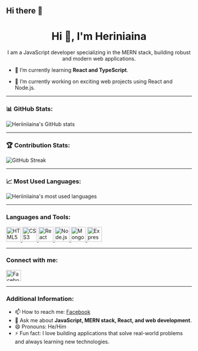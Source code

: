 ## Hi there 👋

<h1 align="center">Hi 👋, I'm Heriniaina</h1>

<p align="center">
  I am a JavaScript developer specializing in the MERN stack, building robust and modern web applications.
</p>

- 🌱 I’m currently learning **React and TypeScript**.

- 🔭 I’m currently working on exciting web projects using React and Node.js.

---

<h3 align="left">📊 GitHub Stats:</h3>

<p align="left">
  <img align="center" src="https://github-readme-stats.vercel.app/api?username=Heriiniiaina&show_icons=true&locale=en" alt="Heriiniiaina's GitHub stats" />
</p>

---

<h3 align="left">🏆 Contribution Stats:</h3>

<p align="left">
  <img align="center" src="https://github-readme-streak-stats.herokuapp.com/?user=Heriiniiaina&" alt="GitHub Streak" />
</p>

---

<h3 align="left">📈 Most Used Languages:</h3>
<p align="left">
  <img align="center" src="https://github-readme-stats.vercel.app/api/top-langs?username=Heriiniiaina&show_icons=true&locale=en&layout=compact" alt="Heriiniiaina's most used languages" />
</p>

---

<h3 align="left">Languages and Tools:</h3>
<p align="left">
  <a href="https://developer.mozilla.org/en-US/docs/Web/HTML" target="_blank">
    <img src="https://cdn.jsdelivr.net/npm/simple-icons@v3/icons/html5.svg" alt="HTML5" width="40" height="40"/>
  </a> 
  <a href="https://developer.mozilla.org/en-US/docs/Web/CSS" target="_blank">
    <img src="https://cdn.jsdelivr.net/npm/simple-icons@v3/icons/css3.svg" alt="CSS3" width="40" height="40"/>
  </a> 
  <a href="https://reactjs.org/" target="_blank">
    <img src="https://cdn.jsdelivr.net/npm/simple-icons@v3/icons/react.svg" alt="React" width="40" height="40"/>
  </a>
  <a href="https://nodejs.org/en/" target="_blank">
    <img src="https://cdn.jsdelivr.net/npm/simple-icons@v3/icons/node-dot-js.svg" alt="Node.js" width="40" height="40"/>
  </a>
  <a href="https://www.mongodb.com/" target="_blank">
    <img src="https://cdn.jsdelivr.net/npm/simple-icons@v3/icons/mongodb.svg" alt="MongoDB" width="40" height="40"/>
  </a>
  <a href="https://expressjs.com/" target="_blank">
    <img src="https://cdn.jsdelivr.net/npm/simple-icons@v3/icons/express.svg" alt="Express.js" width="40" height="40"/>
  </a>
</p>

---

<h3 align="left">Connect with me:</h3>
<p align="left">
  <a href="https://web.facebook.com/profile.php?id=100010172414862" target="_blank">
    <img align="center" src="https://cdn.jsdelivr.net/npm/simple-icons@v3/icons/facebook.svg" alt="Facebook" height="30" width="40" />
  </a>
</p>

---

### Additional Information:

- 📫 How to reach me: [Facebook](https://web.facebook.com/profile.php?id=100010172414862)
- 💬 Ask me about **JavaScript, MERN stack, React, and web development**.
- 😄 Pronouns: He/Him
- ⚡ Fun fact: I love building applications that solve real-world problems and always learning new technologies.

